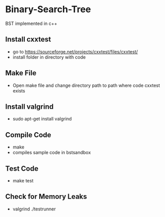 # Binary-Search-Tree
BST implemented in c++
## Install cxxtest
- go to https://sourceforge.net/projects/cxxtest/files/cxxtest/
- install folder in directory with code
## Make File
- Open make file and change directory path to path where code cxxtest exists
## Install valgrind
- sudo apt-get install valgrind
## Compile Code
- make
- compiles sample code in bstsandbox
## Test Code
- make test
## Check for Memory Leaks
- valgrind ./testrunner
